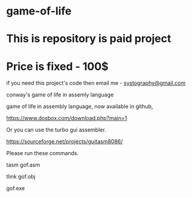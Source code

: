 # game-of-life
# This is repository is paid project
# Price is fixed - 100$

if you need this project's code then email me - systography@gmail.com

conway's game of life in assemly language

game of life in assembly language, now available in github,

https://www.dosbox.com/download.php?main=1

Or you can use the turbo gui assembler.

https://sourceforge.net/projects/guitasm8086/

Please run these commands.


tasm gof.asm

tlink gof.obj

gof.exe
